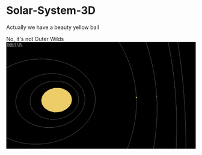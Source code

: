 # Solar-System-3D

Actually we have a beauty yellow ball  
  
No, it's not Outer Wilds
<img src="https://raw.githubusercontent.com/alaanvv/Image-Database/main/Solar-System-3D/logo.png">
